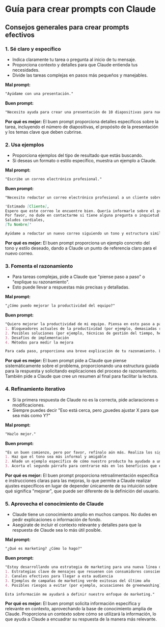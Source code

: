 # Guía para crear prompts con Claude

## Consejos generales para crear prompts efectivos

### 1. Sé claro y específico
   - Indica claramente tu tarea o pregunta al inicio de tu mensaje.
   - Proporciona contexto y detalles para que Claude entienda tus necesidades.
   - Divide las tareas complejas en pasos más pequeños y manejables.

   **Mal prompt:**
   ```markdown
   "Ayúdame con una presentación."
   ```

   **Buen prompt:**
   ```markdown
   "Necesito ayuda para crear una presentación de 10 diapositivas para nuestra reunión trimestral de ventas. La presentación debe cubrir el rendimiento de ventas del Q2, los productos más vendidos y los objetivos de ventas para el Q3. Por favor, proporciona un esquema con los puntos clave para cada diapositiva."
   ```

   **Por qué es mejor:** El buen prompt proporciona detalles específicos sobre la tarea, incluyendo el número de diapositivas, el propósito de la presentación y los temas clave que deben cubrirse.

### 2. Usa ejemplos
   - Proporciona ejemplos del tipo de resultado que estás buscando.
   - Si deseas un formato o estilo específico, muestra un ejemplo a Claude.

   **Mal prompt:**
   ```markdown
   "Escribe un correo electrónico profesional."
   ```

   **Buen prompt:**
   ```markdown
   "Necesito redactar un correo electrónico profesional a un cliente sobre un retraso en el proyecto. Aquí hay un correo similar que he enviado antes:

   'Estimado [Cliente],
   Espero que este correo le encuentre bien. Quería informarle sobre el progreso de [Nombre del Proyecto]. Lamentablemente, hemos encontrado un problema inesperado que retrasará nuestra fecha de finalización aproximadamente dos semanas. Estamos trabajando diligentemente para resolver esto y le mantendremos informado sobre nuestro progreso.
   Por favor, no dude en contactarme si tiene alguna pregunta o inquietud.
   Saludos cordiales,
   [Tu Nombre]'

   Ayúdame a redactar un nuevo correo siguiendo un tono y estructura similares, pero para nuestra situación actual, donde estamos retrasados un mes debido a problemas en la cadena de suministro."
   ```

   **Por qué es mejor:** El buen prompt proporciona un ejemplo concreto del tono y estilo deseado, dando a Claude un punto de referencia claro para el nuevo correo.

### 3. Fomenta el razonamiento
   - Para tareas complejas, pide a Claude que "piense paso a paso" o "explique su razonamiento".
   - Esto puede llevar a respuestas más precisas y detalladas.

   **Mal prompt:**
   ```markdown
   "¿Cómo puedo mejorar la productividad del equipo?"
   ```

   **Buen prompt:**
   ```markdown
   "Quiero mejorar la productividad de mi equipo. Piensa en esto paso a paso, considerando los siguientes factores:
   1. Bloqueadores actuales de la productividad (por ejemplo, demasiadas reuniones, prioridades poco claras)
   2. Posibles soluciones (por ejemplo, técnicas de gestión del tiempo, herramientas de gestión de proyectos)
   3. Desafíos de implementación
   4. Métodos para medir la mejora

   Para cada paso, proporciona una breve explicación de tu razonamiento. Luego, resume tus ideas al final."
   ```

   **Por qué es mejor:** El buen prompt pide a Claude que piense sistemáticamente sobre el problema, proporcionando una estructura guiada para la respuesta y solicitando explicaciones del proceso de razonamiento. También pide a Claude que cree un resumen al final para facilitar la lectura.

### 4. Refinamiento iterativo
   - Si la primera respuesta de Claude no es la correcta, pide aclaraciones o modificaciones.
   - Siempre puedes decir "Eso está cerca, pero ¿puedes ajustar X para que sea más como Y?"

   **Mal prompt:**
   ```markdown
   "Hazlo mejor."
   ```

   **Buen prompt:**
   ```markdown
   "Es un buen comienzo, pero por favor, refínalo aún más. Realiza los siguientes ajustes:
   1. Haz que el tono sea más informal y amigable
   2. Añade un ejemplo específico de cómo nuestro producto ha ayudado a un cliente
   3. Acorta el segundo párrafo para centrarse más en los beneficios que en las características"
   ```

   **Por qué es mejor:** El buen prompt proporciona retroalimentación específica e instrucciones claras para las mejoras, lo que permite a Claude realizar ajustes específicos en lugar de depender únicamente de su intuición sobre qué significa "mejorar", que puede ser diferente de la definición del usuario.

### 5. Aprovecha el conocimiento de Claude
   - Claude tiene un conocimiento amplio en muchos campos. No dudes en pedir explicaciones o información de fondo.
   - Asegúrate de incluir el contexto relevante y detalles para que la respuesta de Claude sea lo más útil posible.

   **Mal prompt:**
   ```markdown
   "¿Qué es marketing? ¿Cómo lo hago?"
   ```

   **Buen prompt:**
   ```markdown
   "Estoy desarrollando una estrategia de marketing para una nueva línea de productos de limpieza ecológicos. ¿Puedes proporcionar una visión general de las tendencias actuales en marketing verde? Incluye:
   1. Estrategias clave de mensajes que resuenen con consumidores conscientes del medio ambiente
   2. Canales efectivos para llegar a esta audiencia
   3. Ejemplos de campañas de marketing verde exitosas del último año
   4. Posibles riesgos a evitar (por ejemplo, acusaciones de greenwashing)

   Esta información me ayudará a definir nuestro enfoque de marketing."
   ```

   **Por qué es mejor:** El buen prompt solicita información específica y relevante en contexto, aprovechando la base de conocimiento amplia de Claude. Proporciona un contexto sobre cómo se utilizará la información, lo que ayuda a Claude a encuadrar su respuesta de la manera más relevante.
